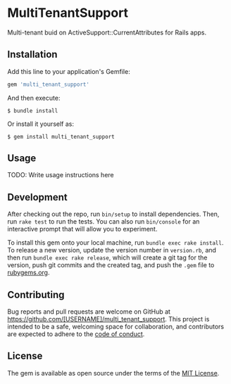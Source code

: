 # MultiTenantSupport

Multi-tenant buid on ActiveSupport::CurrentAttributes for Rails apps.
## Installation

Add this line to your application's Gemfile:

```ruby
gem 'multi_tenant_support'
```

And then execute:

    $ bundle install

Or install it yourself as:

    $ gem install multi_tenant_support

## Usage

TODO: Write usage instructions here

## Development

After checking out the repo, run `bin/setup` to install dependencies. Then, run `rake test` to run the tests. You can also run `bin/console` for an interactive prompt that will allow you to experiment.

To install this gem onto your local machine, run `bundle exec rake install`. To release a new version, update the version number in `version.rb`, and then run `bundle exec rake release`, which will create a git tag for the version, push git commits and the created tag, and push the `.gem` file to [rubygems.org](https://rubygems.org).

## Contributing

Bug reports and pull requests are welcome on GitHub at https://github.com/[USERNAME]/multi_tenant_support. This project is intended to be a safe, welcoming space for collaboration, and contributors are expected to adhere to the [code of conduct](https://github.com/[USERNAME]/multi_tenant_support/blob/main/CODE_OF_CONDUCT.md).

## License

The gem is available as open source under the terms of the [MIT License](https://opensource.org/licenses/MIT).
